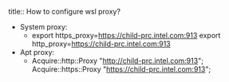 title:: How to configure wsl proxy?

- System proxy:
	- export https_proxy=https://child-prc.intel.com:913
	  export http_proxy=https://child-prc.intel.com:913
- Apt proxy:
	- Acquire::http::Proxy "http://child-prc.intel.com:913";
	  Acquire::https::Proxy "https://child-prc.intel.com:913";